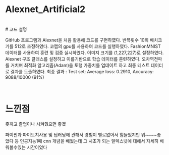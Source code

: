 # Alexnet_Artificial2

<br />
# 코드 설명

<br />

GitHub 프로그램과 Alexnet을 처음 활용해 코드를 구현하였다. 반복횟수 10회 배치크기를 512로 조정하였다. 코랩의 gpu를 사용하여 코드를 실행하였다. FashionMNIST데이터를 사용하여 훈련 및 검증 실시하였다. 이미지 크기를 (1,227,227)로 설정하였다. Alexnet 구조 클래스를 설정하고 이를기반으로 학습 데이터를 훈련하였다. 오차역전파를 거치며 최적화 알고리즘(Adam)을 토행 가중치를 업데이트 하고 최종 테스트 데이터로 결과를 도출하였다. 최종 결과 :  Test set: Average loss: 0.2910, Accuracy: 9088/10000 (91%)

<br />

# 느낀점

좆까고 졸업이나 시켜줬으면 좋겠







파이썬과 파이토치사용 및 딥러닝에 관해서 경험이 별로없어서 힘들었지만 뭐~~~~좋았다 등 인공지능1때 cnn 개념을 배웠는데 그 시초가 되는 알렉스넷에 대해서 자세히 배워볼수있는 시간이었다
